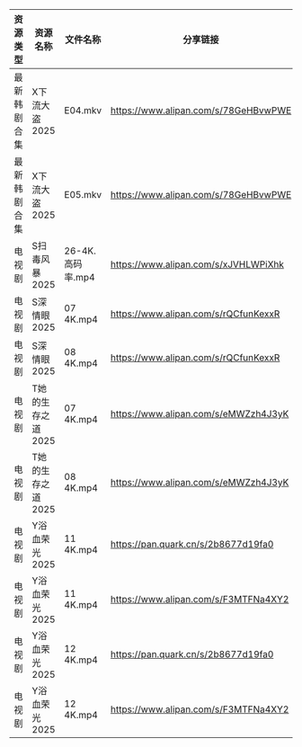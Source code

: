 | 资源类型   | 资源名称        | 文件名称          | 分享链接                                 | 更新时间                |
| ------ | ----------- | ------------- | ------------------------------------ | ------------------- |
| 最新韩剧合集 | X下流大盗2025   | E04.mkv       | https://www.alipan.com/s/78GeHBvwPWE | 2025-07-24 00:03:00 |
| 最新韩剧合集 | X下流大盗2025   | E05.mkv       | https://www.alipan.com/s/78GeHBvwPWE | 2025-07-24 00:03:00 |
| 电视剧    | S扫毒风暴2025   | 26-4K.高码率.mp4 | https://www.alipan.com/s/xJVHLWPiXhk | 2025-07-24 13:02:39 |
| 电视剧    | S深情眼2025    | 07 4K.mp4     | https://www.alipan.com/s/rQCfunKexxR | 2025-07-24 13:02:45 |
| 电视剧    | S深情眼2025    | 08 4K.mp4     | https://www.alipan.com/s/rQCfunKexxR | 2025-07-24 13:02:43 |
| 电视剧    | T她的生存之道2025 | 07 4K.mp4     | https://www.alipan.com/s/eMWZzh4J3yK | 2025-07-24 13:02:54 |
| 电视剧    | T她的生存之道2025 | 08 4K.mp4     | https://www.alipan.com/s/eMWZzh4J3yK | 2025-07-24 13:02:54 |
| 电视剧    | Y浴血荣光2025   | 11 4K.mp4     | https://pan.quark.cn/s/2b8677d19fa0  | 2025-07-24 10:37:14 |
| 电视剧    | Y浴血荣光2025   | 11 4K.mp4     | https://www.alipan.com/s/F3MTFNa4XY2 | 2025-07-24 13:03:14 |
| 电视剧    | Y浴血荣光2025   | 12 4K.mp4     | https://pan.quark.cn/s/2b8677d19fa0  | 2025-07-24 10:37:17 |
| 电视剧    | Y浴血荣光2025   | 12 4K.mp4     | https://www.alipan.com/s/F3MTFNa4XY2 | 2025-07-24 13:03:14 |
